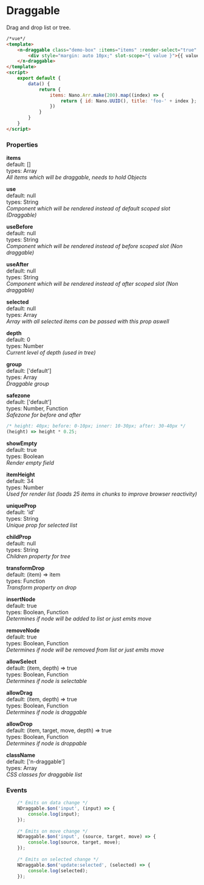 # Draggable
Drag and drop list or tree.

```html
/*vue*/
<template>
    <n-draggable class="demo-box" :items="items" :render-select="true" style="height: 260px;">
        <div style="margin: auto 10px;" slot-scope="{ value }">{{ value.title }}</div>
    </n-draggable>
</template>
<script>
    export default {
        data() {
            return {
                items: Nano.Arr.make(200).map((index) => {
                    return { id: Nano.UUID(), title: 'foo-' + index };
                })
            }
        }
    }
</script>
```

### Properties
**items**  
default: []  
types: Array  
_All items which will be draggable, needs to hold Objects_

**use**  
default: null  
types: String  
_Component which will be rendered instead of default scoped slot (Draggable)_

**useBefore**  
default: null  
types: String  
_Component which will be rendered instead of before scoped slot (Non draggable)_

**useAfter**  
default: null  
types: String  
_Component which will be rendered instead of after scoped slot (Non draggable)_

**selected**  
default: null  
types: Array  
_Array with all selected items can be passed with this prop aswell_

**depth**  
default: 0  
types: Number  
_Current level of depth (used in tree)_

**group**  
default: ['default']  
types: Array  
_Draggable group_

**safezone**  
default: ['default']  
types: Number, Function  
_Safezone for before and after_

```javascript
/* height: 40px; before: 0-10px; inner: 10-30px; after: 30-40px */
(height) => height * 0.25;
```

**showEmpty**  
default: true  
types: Boolean  
_Render empty field_

**itemHeight**  
default: 34  
types: Number  
_Used for render list (loads 25 items in chunks to improve browser reactivity)_

**uniqueProp**  
default: 'id'  
types: String  
_Unique prop for selected list_

**childProp**  
default: null  
types: String  
_Children property for tree_

**transformDrop**  
default: (item) => item  
types: Function  
_Transform property on drop_

**insertNode**  
default: true  
types: Boolean, Function  
_Determines if node will be added to list or just emits move_

**removeNode**  
default: true  
types: Boolean, Function  
_Determines if node will be removed from list or just emits move_

**allowSelect**  
default: (item, depth) => true  
types: Boolean, Function  
_Determines if node is selectable_

**allowDrag**  
default: (item, depth) => true  
types: Boolean, Function  
_Determines if node is draggable_

**allowDrop**  
default: (item, target, move, depth) => true  
types: Boolean, Function  
_Determines if node is droppable_

**className**  
default: ['n-draggable']  
types: Array  
_CSS classes for draggable list_

### Events
```javascript
    /* Emits on data change */
    NDraggable.$on('input', (input) => {
        console.log(input);
    });
    
    /* Emits on move change */
    NDraggable.$on('input', (source, target, move) => {
        console.log(source, target, move);
    });
    
    /* Emits on selected change */
    NDraggable.$on('update:selected', (selected) => {
        console.log(selected);
    });
```